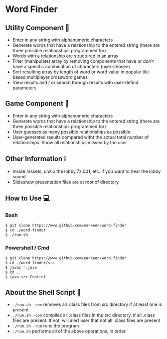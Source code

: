 # Word Finder
## Utility Component :wrench:
* Enter in any string with alphanumeric characters
* Generate words that have a relationship to the entered string (there are three possible relationships programmed for)
* Words with a relationship are structured in an array
* Filter (manipulate) array by removing components that have or don't have a specific combination of characters (user-chosen)
* Sort resulting array by length of word or word value in popular tile-based multiplayer crossword games
* View results and / or search through results with user-defind parameters
## Game Component :game_die:
* Enter in any string with alphanumeric characters
* Generate words that have a relationship to the entered string (there are three possible relationships programmed for)
* User guesses as many possible relationships as possible
* User-generated results compared witht the actual total number of relationships. Show all relationships missed by the user
## Other Information :information_source:
* Inside /assets, unzip the lobby.7z.001, etc. if you want to hear the lobby sound
* Slideshow presentation files are at root of directory

## How to Use :computer:
### Bash
```bash
$ git clone https://www.github.com/eankeen/word-finder
$ cd ./word-finder
$ ./run.sh
```
### Powershell / Cmd
```bash
$ git clone https://www.github.com/eankeen/word-finder
$ cd ./word-finder/src
$ javac *.java
$ cd ..
$ java src.Control
```
## About the Shell Script :shell:
* `./run.sh -rem` removes all .class files from src directory if at least one is present
* `./run.sh -com` compiles all .class files in the src directory, if all .class files are present. If not, will alert user that not all .class files are present
*  `./run.sh -run` runs the program
* `./run.sh` performs all of the above operations, in order
